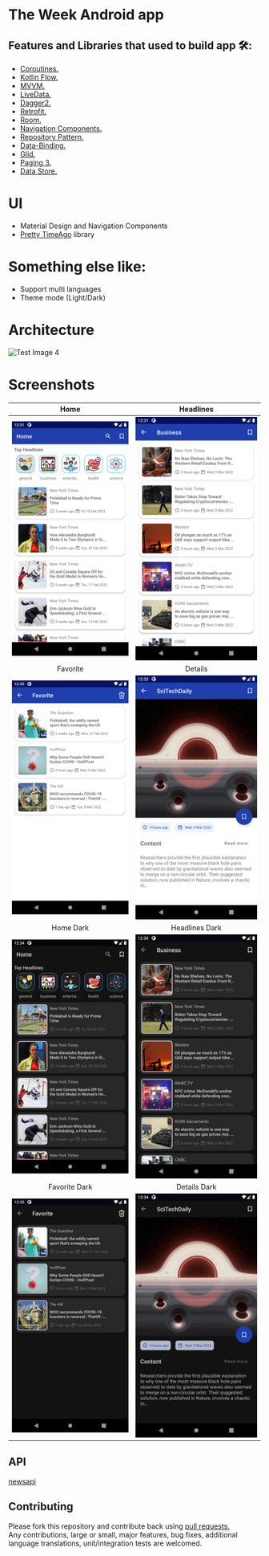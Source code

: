 # The Week Android app

## Features and Libraries that  used to build app 🛠:
- <a href="https://developer.android.com/kotlin/coroutines">Coroutines.</a>
- <a href="https://developer.android.com/kotlin/flow">Kotlin Flow.</a>
- <a href="https://developer.android.com/topic/libraries/architecture/viewmodel">MVVM.</a>
- <a href="https://developer.android.com/topic/libraries/architecture/livedata">LiveData.</a>
- <a href="https://dagger.dev/">Dagger2.</a>
- <a href="https://github.com/square/retrofit">Retrofit.</a>
- <a href="https://developer.android.com/training/data-storage/room">Room.</a>
- <a href="https://developer.android.com/guide/navigation/navigation-getting-started">Navigation Components.</a>
- <a href="https://developer.android.com/topic/architecture">Repository Pattern.</a>
- <a href="https://developer.android.com/topic/libraries/data-binding">Data-Binding.</a>
- <a href="https://github.com/bumptech/glide">Glid.</a>
- <a href="https://developer.android.com/topic/libraries/architecture/paging/v3-migration">Paging 3.</a>
- <a href="https://developer.android.com/topic/libraries/architecture/datastore">Data Store.</a>

# UI

- Material Design and Navigation Components
- [Pretty TimeAgo](https://github.com/shamalka/Pretty-TimeAgo-android-library) library

# Something else like:

- Support multi languages
- Theme mode (Light/Dark)

# Architecture

![Test Image 4](https://developer.android.com/topic/libraries/architecture/images/final-architecture.png)

# Screenshots
| Home |  Headlines |
|:-:|:-:|
| ![Fist](screenshots/1.png?raw=true) | ![3](screenshots/2.png?raw=true) | 
| Favorite | Details  | 
| ![4](screenshots/4.png?raw=true) | ![3](screenshots/3.png?raw=true) |
| Home Dark | Headlines Dark |  
| ![4](screenshots/7.png?raw=true) | ![5](screenshots/11.png?raw=true) |
| Favorite Dark | Details Dark | 
| ![4](screenshots/10.png?raw=true)  | ![6](screenshots/8.png?raw=true) |

## API
<a href="https://newsapi.org/n">newsapi</a>

## Contributing

Please fork this repository and contribute back using <a href="https://github.com/sajadio/NewsAppMVVM/pulls">pull requests.</a><br>
Any contributions, large or small, major features, bug fixes, additional language translations, unit/integration tests are welcomed.
